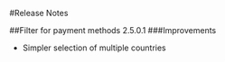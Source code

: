 ﻿#Release Notes

##Filter for payment methods 2.5.0.1
###Improvements
* Simpler selection of multiple countries

